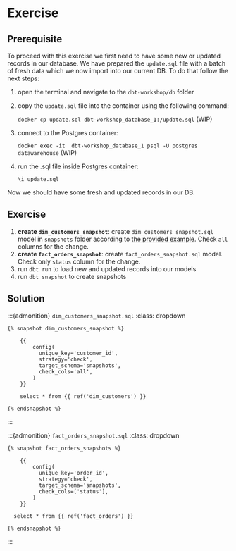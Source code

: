 # Exercise

## Prerequisite
To proceed with this exercise we first need to have some new or updated records in our database. We have prepared the `update.sql` file with a batch of fresh data which we now import into our current DB. To do that follow the next steps:

1. open the terminal and navigate to the `dbt-workshop/db` folder

2. copy the `update.sql` file into the container using the following command:

    `docker cp update.sql dbt-workshop_database_1:/update.sql` (WIP)

2. connect to the Postgres container:

    `docker exec -it  dbt-workshop_database_1 psql -U postgres datawarehouse`  (WIP)

3. run the .sql file inside Postgres container:

    `\i update.sql`

Now we should have some fresh and updated records in our DB.

## Exercise

1. **create `dim_customers_snapshot`**: create `dim_customers_snapshot.sql` model in `snapshots` folder according to [the provided example](../05/historization.md#creating-snapshots). Check `all` columns for the change.
2. **create `fact_orders_snapshot`**: create `fact_orders_snapshot.sql` model. Check only `status` column for the change.
3. run `dbt run` to load new and updated records into our models
4. run `dbt snapshot` to create snapshots 

## Solution

:::{admonition} `dim_customers_snapshot.sql`
:class: dropdown

```
{% snapshot dim_customers_snapshot %}

    {{
        config(
          unique_key='customer_id',
          strategy='check',
          target_schema='snapshots',
          check_cols='all',
        )
    }}

    select * from {{ ref('dim_customers') }}

{% endsnapshot %}
```
:::


:::{admonition} `fact_orders_snapshot.sql`
:class: dropdown

```
{% snapshot fact_orders_snapshots %}

    {{
        config(
          unique_key='order_id',
          strategy='check',
          target_schema='snapshots',
          check_cols=['status'],
        )
    }}

  select * from {{ ref('fact_orders') }}

{% endsnapshot %}
```
:::